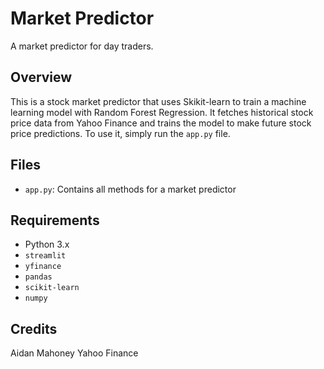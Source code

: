 # Market Predictor
A market predictor for day traders.
## Overview
This is a stock market predictor that uses Skikit-learn to train a machine learning model with Random Forest Regression. It fetches historical stock price data from Yahoo Finance and trains the model to make future stock price predictions. To use it, simply run the `app.py` file.
## Files
- `app.py`: Contains all methods for a market predictor
## Requirements
- Python 3.x
- `streamlit`
- `yfinance`
- `pandas`
- `scikit-learn`
- `numpy`
## Credits
Aidan Mahoney
Yahoo Finance
